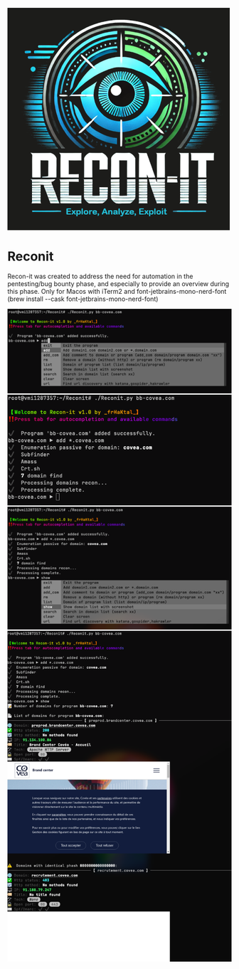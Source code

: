 ![Description de l'image](Reconit.png)
# Reconit
Recon-it was created to address the need for automation in the pentesting/bug bounty phase, and especially to provide an overview during this phase.
Only for Macos with iTerm2 and font-jetbrains-mono-nerd-font (brew install --cask font-jetbrains-mono-nerd-font)

![Description de l'image](1.png)
![Description de l'image](2.png)
![Description de l'image](3.png)
![Description de l'image](4.png)
